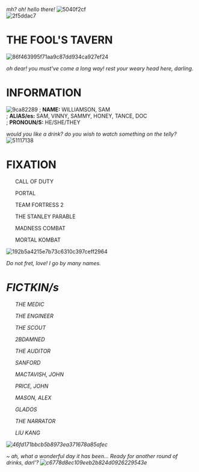 <i>mh? oh! hello there!</i>
![5040f2cf](https://github.com/The-Fools-Tavern/The-Fools-Tavern/assets/158025274/e7db53ea-9252-41f2-9d6d-e87cd3dc5cb4)
<br> 
![2f5ddac7](https://github.com/The-Fools-Tavern/The-Fools-Tavern/assets/158025274/a4533600-359b-4fcb-86eb-849dd1fc8093)
<h1>THE FOOL'S TAVERN</h1>

![86f463995f71aa9c87dd934ca927ef24](https://github.com/The-Fools-Tavern/The-Fools-Tavern/assets/158025274/2bb8a816-dd1c-4dd5-93bb-21e863888c22)

<i>oh dear! you must've come a long way! rest your weary head here, darling.</i>

<h1> INFORMATION </h1>

![9ca82289](https://github.com/The-Fools-Tavern/The-Fools-Tavern/assets/158025274/91a374a6-f820-484c-ab4f-36fb20563fee)
; <b>NAME:</b> WILLIAMSON, SAM
<br>
; <b>ALIAS/es:</b> SAM, VINNY, SAMMY, HONEY, TANCE, DOC
<br>
; <b>PRONOUN/S:</b> HE/SHE/THEY
<br>

<i> would you like a drink? do you wish to watch something on the telly?</i>![51117138](https://github.com/The-Fools-Tavern/The-Fools-Tavern/assets/158025274/bbf8dce9-8aed-4254-8cd0-2c79077a2036)

<h1>FIXATION</h1>
<ul>CALL OF DUTY</ul>
<ul>PORTAL</ul>
<ul>TEAM FORTRESS 2</ul>
<ul>THE STANLEY PARABLE</ul>
<ul>MADNESS COMBAT</ul>
<ul>MORTAL KOMBAT</ul>

![192b5a4215e7b73c6310c397ceff2964](https://github.com/The-Fools-Tavern/The-Fools-Tavern/assets/158025274/f1f3ffe9-5b7f-4da6-bddf-49a49b4143b6)

<i> Do not fret, love! I go by many names.<i>

<h1>FICTKIN/s</h1>
<ol>THE MEDIC</ol>
<ol>THE ENGINEER</ol>
<ol>THE SCOUT</ol>
<ol>2BDAMNED</ol>
<ol>THE AUDITOR</ol>
<ol>SANFORD</ol>
<ol>MACTAVISH, JOHN</ol>
<ol>PRICE, JOHN</ol>
<ol>MASON, ALEX</ol>
<ol>GLADOS</ol>
<ol>THE NARRATOR</ol>
<ol>LIU KANG</ol>

![46fd171bbcb5b8973ea371678a85afec](https://github.com/The-Fools-Tavern/The-Fools-Tavern/assets/158025274/d3b42bc7-72ed-4316-b2d1-2d08e5835d14)

~ <i>ah, what a wonderful day it has been... Ready for another round of drinks, darl'?</i>
![c6778d8ec109eeb2b824d0926229543e](https://github.com/The-Fools-Tavern/The-Fools-Tavern/assets/158025274/16679b2b-d174-4a85-8fa1-544ac774295f)


